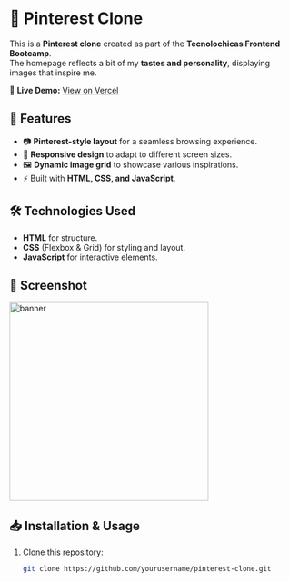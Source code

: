 # 📌 Pinterest Clone  

This is a **Pinterest clone** created as part of the **Tecnolochicas Frontend Bootcamp**.  
The homepage reflects a bit of my **tastes and personality**, displaying images that inspire me.  

🔗 **Live Demo:** [View on Vercel](https://frontend-bootcamp-tecnolochicas.vercel.app/)  

## 🚀 Features  
- 📷 **Pinterest-style layout** for a seamless browsing experience.  
- 🎨 **Responsive design** to adapt to different screen sizes.  
- 🖼️ **Dynamic image grid** to showcase various inspirations.  
- ⚡ Built with **HTML, CSS, and JavaScript**.  

## 🛠️ Technologies Used  
- **HTML** for structure.  
- **CSS** (Flexbox & Grid) for styling and layout.  
- **JavaScript** for interactive elements.  

## 📸 Screenshot  
 <img src="" alt="banner" width="350">

## 📥 Installation & Usage  
1. Clone this repository:  
   ```sh
   git clone https://github.com/yourusername/pinterest-clone.git

